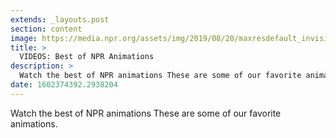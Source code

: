 ```yaml
--- 
extends: _layouts.post 
section: content 
image: https://media.npr.org/assets/img/2019/08/20/maxresdefault_invisibilia_expectations_wide-1367c9e57ddae46951a19d7da9d852a89167b76c.jpg?s=1400 
title: > 
  VIDEOS: Best of NPR Animations 
description: > 
  Watch the best of NPR animations These are some of our favorite animations. 
date: 1602374392.2938204 
--- 
```

Watch the best of NPR animations These are some of our favorite animations.